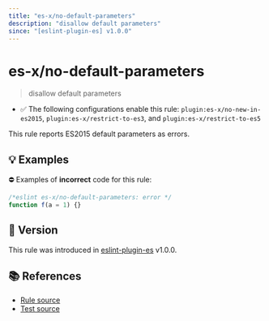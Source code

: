 ```yaml
---
title: "es-x/no-default-parameters"
description: "disallow default parameters"
since: "[eslint-plugin-es] v1.0.0"
---
```


# es-x/no-default-parameters
> disallow default parameters

- ✅ The following configurations enable this rule: `plugin:es-x/no-new-in-es2015`, `plugin:es-x/restrict-to-es3`, and `plugin:es-x/restrict-to-es5`

This rule reports ES2015 default parameters as errors.

## 💡 Examples

⛔ Examples of **incorrect** code for this rule:

<eslint-playground type="bad">

```js
/*eslint es-x/no-default-parameters: error */
function f(a = 1) {}
```

</eslint-playground>

## 🚀 Version

This rule was introduced in [eslint-plugin-es] v1.0.0.

[eslint-plugin-es]: https://github.com/mysticatea/eslint-plugin-es

## 📚 References

- [Rule source](https://github.com/eslint-community/eslint-plugin-es-x/blob/master/lib/rules/no-default-parameters.js)
- [Test source](https://github.com/eslint-community/eslint-plugin-es-x/blob/master/tests/lib/rules/no-default-parameters.js)
